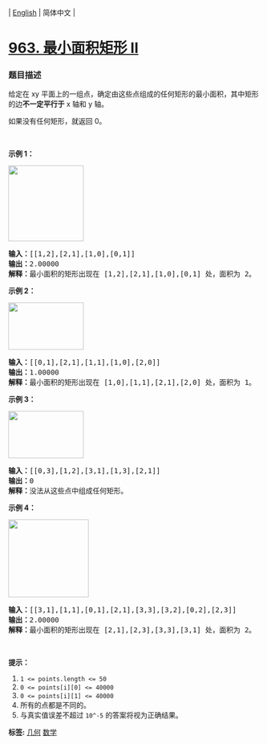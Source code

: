 | [English](README_EN.md) | 简体中文 |

# [963. 最小面积矩形 II](https://leetcode-cn.com/problems/minimum-area-rectangle-ii)
 ### 题目描述
<p>给定在 xy 平面上的一组点，确定由这些点组成的任何矩形的最小面积，其中矩形的边<strong>不一定平行于</strong> x 轴和 y 轴。</p>

<p>如果没有任何矩形，就返回 0。</p>

<p>&nbsp;</p>

<p><strong>示例 1：</strong></p>

<p><strong><img alt="" src="https://assets.leetcode-cn.com/aliyun-lc-upload/uploads/2018/12/22/1a.png" style="height: 151px; width: 150px;"></strong></p>

<pre><strong>输入：</strong>[[1,2],[2,1],[1,0],[0,1]]
<strong>输出：</strong>2.00000
<strong>解释：</strong>最小面积的矩形出现在 [1,2],[2,1],[1,0],[0,1] 处，面积为 2。</pre>

<p><strong>示例 2：</strong></p>

<p><img alt="" src="https://assets.leetcode-cn.com/aliyun-lc-upload/uploads/2018/12/23/2.png" style="height: 94px; width: 150px;"></p>

<pre><strong>输入：</strong>[[0,1],[2,1],[1,1],[1,0],[2,0]]
<strong>输出：</strong>1.00000
<strong>解释：</strong>最小面积的矩形出现在 [1,0],[1,1],[2,1],[2,0] 处，面积为 1。
</pre>

<p><strong>示例 3：</strong></p>

<p><img alt="" src="https://assets.leetcode-cn.com/aliyun-lc-upload/uploads/2018/12/23/3.png" style="height: 94px; width: 150px;"></p>

<pre><strong>输入：</strong>[[0,3],[1,2],[3,1],[1,3],[2,1]]
<strong>输出：</strong>0
<strong>解释：</strong>没法从这些点中组成任何矩形。
</pre>

<p><strong>示例 4：</strong></p>

<p><strong><img alt="" src="https://assets.leetcode-cn.com/aliyun-lc-upload/uploads/2018/12/21/4c.png" style="height: 155px; width: 160px;"></strong></p>

<pre><strong>输入：</strong>[[3,1],[1,1],[0,1],[2,1],[3,3],[3,2],[0,2],[2,3]]
<strong>输出：</strong>2.00000
<strong>解释：</strong>最小面积的矩形出现在 [2,1],[2,3],[3,3],[3,1] 处，面积为 2。
</pre>

<p>&nbsp;</p>

<p><strong>提示：</strong></p>

<ol>
	<li><code>1 &lt;= points.length &lt;= 50</code></li>
	<li><code>0 &lt;=&nbsp;points[i][0] &lt;=&nbsp;40000</code></li>
	<li><code>0 &lt;=&nbsp;points[i][1] &lt;=&nbsp;40000</code></li>
	<li>所有的点都是不同的。</li>
	<li>与真实值误差不超过 <code>10^-5</code>&nbsp;的答案将视为正确结果。</li>
</ol>

**标签:**  [几何](https://leetcode-cn.com/tag/geometry) [数学](https://leetcode-cn.com/tag/math) 